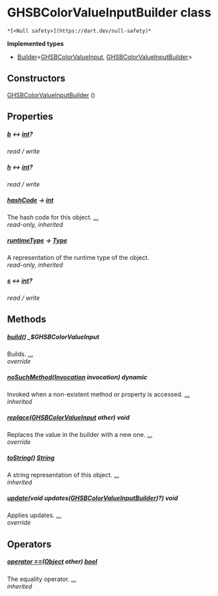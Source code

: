 


# GHSBColorValueInputBuilder class






    *[<Null safety>](https://dart.dev/null-safety)*






**Implemented types**

- [Builder](https://pub.dev/documentation/built_value/8.2.0/built_value/Builder-class.html)&lt;[GHSBColorValueInput](../third_party_yonomi_graphql_schema_schema.docs.schema.gql/GHSBColorValueInput-class.md), [GHSBColorValueInputBuilder](../third_party_yonomi_graphql_schema_schema.docs.schema.gql/GHSBColorValueInputBuilder-class.md)>





## Constructors

[GHSBColorValueInputBuilder](../third_party_yonomi_graphql_schema_schema.docs.schema.gql/GHSBColorValueInputBuilder/GHSBColorValueInputBuilder.md) ()

    


## Properties

##### [b](../third_party_yonomi_graphql_schema_schema.docs.schema.gql/GHSBColorValueInputBuilder/b.md) &#8596; [int](https://api.flutter.dev/flutter/dart-core/int-class.html)?



   
_read / write_



##### [h](../third_party_yonomi_graphql_schema_schema.docs.schema.gql/GHSBColorValueInputBuilder/h.md) &#8596; [int](https://api.flutter.dev/flutter/dart-core/int-class.html)?



   
_read / write_



##### [hashCode](https://api.flutter.dev/flutter/dart-core/Object/hashCode.html) &#8594; [int](https://api.flutter.dev/flutter/dart-core/int-class.html)



The hash code for this object. [...](https://api.flutter.dev/flutter/dart-core/Object/hashCode.html)  
_read-only, inherited_



##### [runtimeType](https://api.flutter.dev/flutter/dart-core/Object/runtimeType.html) &#8594; [Type](https://api.flutter.dev/flutter/dart-core/Type-class.html)



A representation of the runtime type of the object.   
_read-only, inherited_



##### [s](../third_party_yonomi_graphql_schema_schema.docs.schema.gql/GHSBColorValueInputBuilder/s.md) &#8596; [int](https://api.flutter.dev/flutter/dart-core/int-class.html)?



   
_read / write_




## Methods

##### [build](../third_party_yonomi_graphql_schema_schema.docs.schema.gql/GHSBColorValueInputBuilder/build.md)() _$GHSBColorValueInput



Builds. [...](../third_party_yonomi_graphql_schema_schema.docs.schema.gql/GHSBColorValueInputBuilder/build.md)  
_override_



##### [noSuchMethod](https://api.flutter.dev/flutter/dart-core/Object/noSuchMethod.html)([Invocation](https://api.flutter.dev/flutter/dart-core/Invocation-class.html) invocation) dynamic



Invoked when a non-existent method or property is accessed. [...](https://api.flutter.dev/flutter/dart-core/Object/noSuchMethod.html)  
_inherited_



##### [replace](../third_party_yonomi_graphql_schema_schema.docs.schema.gql/GHSBColorValueInputBuilder/replace.md)([GHSBColorValueInput](../third_party_yonomi_graphql_schema_schema.docs.schema.gql/GHSBColorValueInput-class.md) other) void



Replaces the value in the builder with a new one. [...](../third_party_yonomi_graphql_schema_schema.docs.schema.gql/GHSBColorValueInputBuilder/replace.md)  
_override_



##### [toString](https://api.flutter.dev/flutter/dart-core/Object/toString.html)() [String](https://api.flutter.dev/flutter/dart-core/String-class.html)



A string representation of this object. [...](https://api.flutter.dev/flutter/dart-core/Object/toString.html)  
_inherited_



##### [update](../third_party_yonomi_graphql_schema_schema.docs.schema.gql/GHSBColorValueInputBuilder/update.md)(void updates([GHSBColorValueInputBuilder](../third_party_yonomi_graphql_schema_schema.docs.schema.gql/GHSBColorValueInputBuilder-class.md))?) void



Applies updates. [...](../third_party_yonomi_graphql_schema_schema.docs.schema.gql/GHSBColorValueInputBuilder/update.md)  
_override_




## Operators

##### [operator ==](https://api.flutter.dev/flutter/dart-core/Object/operator_equals.html)([Object](https://api.flutter.dev/flutter/dart-core/Object-class.html) other) [bool](https://api.flutter.dev/flutter/dart-core/bool-class.html)



The equality operator. [...](https://api.flutter.dev/flutter/dart-core/Object/operator_equals.html)  
_inherited_











